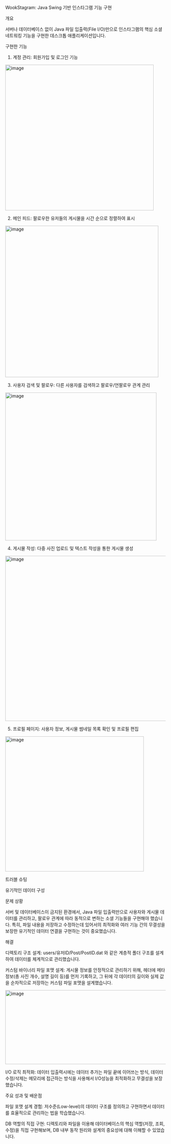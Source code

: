 WookStagram: Java Swing 기반 인스타그램 기능 구현

개요

서버나 데이터베이스 없이 Java 파일 입출력(File I/O)만으로 인스타그램의 핵심 소셜 네트워킹 기능을 구현한 데스크톱 애플리케이션입니다.

구현한 기능

1. 계정 관리: 회원가입 및 로그인 기능

<img width="466" height="457" alt="image" src="https://github.com/user-attachments/assets/50f00eb3-9cb4-4a81-ba45-1e842c329c3a" />

2. 메인 피드: 팔로우한 유저들의 게시물을 시간 순으로 정렬하여 표시 

<img width="481" height="475" alt="image" src="https://github.com/user-attachments/assets/fe0fd362-d049-44b2-9075-aca63ddc1163" />

3. 사용자 검색 및 팔로우: 다른 사용자를 검색하고 팔로우/언팔로우 관계 관리 

<img width="475" height="464" alt="image" src="https://github.com/user-attachments/assets/c45e0374-c207-4932-afab-2616e006443e" />

4. 게시물 작성: 다중 사진 업로드 및 텍스트 작성을 통한 게시물 생성 

<img width="529" height="518" alt="image" src="https://github.com/user-attachments/assets/06905059-4b5c-46d6-b9c0-1327e2961a7b" />

5. 프로필 페이지: 사용자 정보, 게시물 썸네일 목록 확인 및 프로필 편집

 <img width="435" height="424" alt="image" src="https://github.com/user-attachments/assets/0e8ee6c5-5724-4a18-98ee-2c55fa4ff271" />
 


트러블 슈팅

유기적인 데이터 구성

문제 상황

서버 및 데이터베이스이 금지된 환경에서, Java 파일 입출력만으로 사용자와 게시물 데이터를 관리하고,
팔로우 관계에 따라 동적으로 변하는 소셜 기능들을 구현해야 했습니다. 
특히, 파일 내용을 저장하고 수정하는데 있어서의 최적화와 여러 기능 간의 무결성을 보장한 유기적인 데이터 연결을 구현하는 것이 중요했습니다.

해결

디렉토리 구조 설계: users/유저ID/Post/PostID.dat 와 같은 계층적 폴더 구조를 설계하여 데이터를 체계적으로 관리했습니다.

커스텀 바이너리 파일 포맷 설계: 게시물 정보를 안정적으로 관리하기 위해, 헤더에 메타 정보(총 사진 개수, 설명 길이 등)를 먼저 기록하고,
그 뒤에 각 데이터의 길이와 실제 값을 순차적으로 저장하는 커스텀 파일 포맷을 설계했습니다.

<img width="764" height="232" alt="image" src="https://github.com/user-attachments/assets/af1a4225-05c2-4273-bcfe-9af8be2ea897" />


I/O 로직 최적화:
데이터 입출력시에는 데이터 추가는 파일 끝에 이어쓰는 방식, 데이터 수정/삭제는 메모리에 접근하는 방식을
사용해서 I/O성능을 최적화하고 무결성을 보장했습니다.

주요 성과 및 배운점

파일 포맷 설계 경험:
저수준(Low-level)의 데이터 구조를 정의하고 구현하면서 데이터를 효율적으로 관리하는 법을 학습했습니다.

DB 역할의 직접 구현:
디렉토리와 파일을 이용해 데이터베이스의 핵심 역할(저장, 조회, 수정)을 직접 구현해보며,
DB 내부 동작 원리와 설계의 중요성에 대해 이해할 수 있었습니다.
